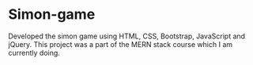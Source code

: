 # Simon-game
Developed the simon game using HTML, CSS, Bootstrap, JavaScript and jQuery. This project was a part of the MERN stack course which I am currently doing.
